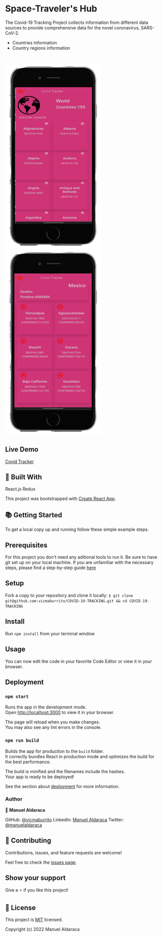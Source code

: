 <h1>Space-Traveler's Hub</h1>

The Covid-19 Tracking Project collects information from different data sources to provide comprehensive data for the novel coronavirus, SARS-CoV-2.

<ul>
  <li>Countries information </li>
  <li>Country regions information</li>
</ul>

<br>

<img width="310" alt="rockets preview" src="/Readme-assets/1643923228204.png"><br>
<img width="310" alt="rockets preview" src="/Readme-assets/1643924176103.png"><br>

<h2>Live Demo</h2>

[Covid Tracker](https://youthful-turing-b029e9.netlify.app/)

<h2>🧩 Built With</h2>

React.js
Redux

This project was bootstrapped with [Create React App](https://github.com/facebook/create-react-app).

<h2>📚 Getting Started</h2>

To get a local copy up and running follow these simple example steps.

<h2>Prerequisites</h2>

For this project you don't need any aditional tools to run it.
Be sure to have git set up on your local machine. If you are unfamiliar with the necessary steps, please find a step-by-step guide <a href="https://git-scm.com/book/en/v2/Getting-Started-First-Time-Git-Setup" rel="noopener noreferrer">here</a>

<h2>Setup</h2>

Fork a copy to your repository and clone it locally:
 `
 $ git clone git@github.com:vicmaburrito/COVID-19-TRACKING.git && cd COVID-19-TRACKING `

<h2>Install</h2>

Run `npm install` from your terminal window

<h2>Usage</h2>

You can now edit the code in your favorite Code Editor or view it in your browser.

<h2>Deployment</h2>

### `npm start`

Runs the app in the development mode.\
Open [http://localhost:3000](http://localhost:3000) to view it in your browser.

The page will reload when you make changes.\
You may also see any lint errors in the console.

### `npm run build`

Builds the app for production to the `build` folder.\
It correctly bundles React in production mode and optimizes the build for the best performance.

The build is minified and the filenames include the hashes.\
Your app is ready to be deployed!

See the section about [deployment](https://facebook.github.io/create-react-app/docs/deployment) for more information.

<h3>Author</h3>

👤 **Manuel Aldaraca**

GitHub: [@vicmaburrito](https://github.com/vicmaburrito)
LinkedIn: [Manuel Aldaraca](https://www.linkedin.com/in/manuelaldaraca)
Twitter: <a href="https://twitter.com/manuelaldaraca" rel="noopener noreferrer">@manuelaldaraca</a><br>

<h2>🤝 Contributing</h2>

Contributions, issues, and feature requests are welcome!

Feel free to check the <a href="https://github.com/vicmaburrito/COVID-19-TRACKING/issues" rel="noopener noreferrer">issues page</a>.

<h2>Show your support</h2>

Give a ⭐️ if you like this project!

<!-- <h2>Acknowledgments</h2>

Thank you Microverse for your guidance in making a great portfolio for myself! -->

<h2>📝 License</h2>

This project is <a href="/LICENSE">MIT</a> licensed.

Copyright (c) 2022 Manuel Aldaraca
